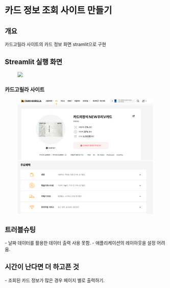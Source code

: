 <h1> 카드 정보 조회 사이트 만들기</h1>
<h2> 개요 </h2>
카드고릴라 사이트의 카드 정보 화면 stramlit으로 구현

<h2> Streamlit 실행 화면</h2>
<figure class="half">  
  <a href="link"><img src="./images/card_info_try2.gif"></a>
</figure>

<h3> 카드고릴라 사이트</h3>
<figure class="half">  
  <a href="link"><img src="./images/cardgorilla1.png"></a>
  <a href="link"><img src="./images/cardgorilla2.png"></a>
</figure>

<h2> 트러블슈팅</h2>
- 날짜 데이터를 활용한 데이터 출력 사용 못함.
- 애플리케이션의 레이아웃을 설정 어려움.

<h2>시간이 난다면 더 하고픈 것</h2>
- 조회된 카드 정보가 많은 경우 페이지 별로 출력하기.
